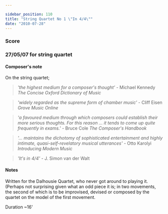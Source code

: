 ```yaml
---

sidebar_position: 110
title: "String Quartet No 1 \"In 4/4\""
date: "2010-07-28"
---
```



### Score

<!-- I think I've decided I don't like this any more and don't want to put up the score -->

<!-- Full score - [in4-4.pdf](http://tedthetrumpet.files.wordpress.com/2010/07/in4-4.pdf) [![Cover page to 'In 4/4'](images/in44cover.png "Cover page to 'In 4/4'")](http://tedthetrumpet.files.wordpress.com/2010/07/in4-4.pdf)
 -->
### 27/05/07 for string quartet

#### Composer's note

On the string quartet;

> _'the highest medium for a composer's thought'_ - Michael Kennedy _The Concise Oxford Dictionary of Music_

> _'widely regarded as the supreme form of chamber music'_ - Cliff Eisen _Grove Music Online_

> _'a favoured medium through which composers could establish their more serious thoughts. For this reason ... it tends to come up quite frequently in exams.'_ - Bruce Cole _The Composer's Handbook_

> _'... maintains the dichotomy of sophisticated entertainment and highly intimate, quasi-self-revelatory musical utterances'_ - Otto Karolyi _Introducing Modern Music_

> _'It's in 4/4'_ - J. Simon van der Walt

#### Notes

Written for the Dalhousie Quartet, who never got around to playing it. (Perhaps not surprising given what an odd piece it is; in two movements, the second of which is to be improvised, devised or composed by the quartet on the model of the first movement. <!-- Check out the [score](http://tedthetrumpet.files.wordpress.com/2010/07/in4-4.pdf).) -->

Duration ~16'
